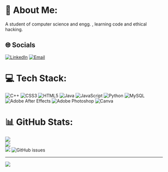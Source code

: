 # 💫 About Me:
A student of computer science and engg. , learning code and ethical hacking.


## 🌐 Socials

[![LinkedIn](https://img.shields.io/badge/LinkedIn-%230077B5.svg?logo=linkedin&logoColor=white)](https://www.linkedin.com/in/paras-raju-96427933a/)
[![Email](https://img.shields.io/badge/Email-D14836?logo=gmail&logoColor=white)](mailto:rajuparas766@gmail.com)


# 💻 Tech Stack:
![C++](https://img.shields.io/badge/c++-%2300599C.svg?style=for-the-badge&logo=c%2B%2B&logoColor=white) ![CSS3](https://img.shields.io/badge/css3-%231572B6.svg?style=for-the-badge&logo=css3&logoColor=white) ![HTML5](https://img.shields.io/badge/html5-%23E34F26.svg?style=for-the-badge&logo=html5&logoColor=white) ![Java](https://img.shields.io/badge/java-%23ED8B00.svg?style=for-the-badge&logo=openjdk&logoColor=white) ![JavaScript](https://img.shields.io/badge/javascript-%23323330.svg?style=for-the-badge&logo=javascript&logoColor=%23F7DF1E) ![Python](https://img.shields.io/badge/python-3670A0?style=for-the-badge&logo=python&logoColor=ffdd54) ![MySQL](https://img.shields.io/badge/mysql-4479A1.svg?style=for-the-badge&logo=mysql&logoColor=white) ![Adobe After Effects](https://img.shields.io/badge/Adobe%20After%20Effects-9999FF.svg?style=for-the-badge&logo=Adobe%20After%20Effects&logoColor=white) ![Adobe Photoshop](https://img.shields.io/badge/adobe%20photoshop-%2331A8FF.svg?style=for-the-badge&logo=adobe%20photoshop&logoColor=white) ![Canva](https://img.shields.io/badge/Canva-%2300C4CC.svg?style=for-the-badge&logo=Canva&logoColor=white)
# 📊 GitHub Stats:
![](https://github-readme-stats.vercel.app/api?username=parasraju&theme=dark&hide_border=false&include_all_commits=false&count_private=false)<br/>
![](https://nirzak-streak-stats.vercel.app/?user=parasraju&theme=dark&hide_border=false)<br/>
![](https://github-readme-stats.vercel.app/api/top-langs/?username=parasraju&theme=dark&hide_border=false&include_all_commits=false&count_private=false&layout=compact)
![GitHub issues](https://img.shields.io/github/issues/parasraju/parasraju?cacheSeconds=60)

---
[![](https://visitcount.itsvg.in/api?id=parasraju&icon=9&color=0)](https://visitcount.itsvg.in)

